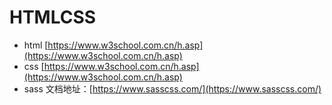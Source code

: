 # HTMLCSS

- html [https://www.w3school.com.cn/h.asp](https://www.w3school.com.cn/h.asp)
- css [https://www.w3school.com.cn/h.asp](https://www.w3school.com.cn/h.asp)
- sass 文档地址：[https://www.sasscss.com/](https://www.sasscss.com/)
